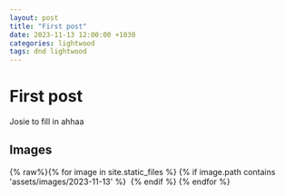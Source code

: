 ```yaml
---
layout: post
title: "First post"
date: 2023-11-13 12:00:00 +1030
categories: lightwood
tags: dnd lightwood
---
```


# First post
Josie to fill in ahhaa

## Images
{% raw%}{% for image in site.static_files %}
  {% if image.path contains 'assets/images/2023-11-13' %}
    <img src="{{ image.path }}" alt=""/>
  {% endif %}
{% endfor %}